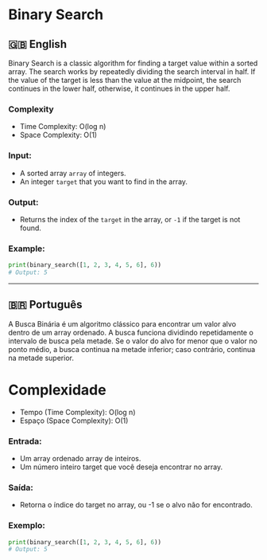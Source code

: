 # Binary Search

## 🇬🇧 English

Binary Search is a classic algorithm for finding a target value within a sorted array. The search works by repeatedly dividing the search interval in half. If the value of the target is less than the value at the midpoint, the search continues in the lower half, otherwise, it continues in the upper half.

### Complexity

- Time Complexity: O(log n)
- Space Complexity: O(1)

### Input:

- A sorted array `array` of integers.
- An integer `target` that you want to find in the array.

### Output:

- Returns the index of the `target` in the array, or `-1` if the target is not found.

### Example:

```python
print(binary_search([1, 2, 3, 4, 5, 6], 6))
# Output: 5
```

---

## 🇧🇷 Português

A Busca Binária é um algoritmo clássico para encontrar um valor alvo dentro de um array ordenado. A busca funciona dividindo repetidamente o intervalo de busca pela metade. Se o valor do alvo for menor que o valor no ponto médio, a busca continua na metade inferior; caso contrário, continua na metade superior.

# Complexidade

- Tempo (Time Complexity): O(log n)
- Espaço (Space Complexity): O(1)

### Entrada:

- Um array ordenado array de inteiros.
- Um número inteiro target que você deseja encontrar no array.

### Saída:

- Retorna o índice do target no array, ou -1 se o alvo não for encontrado.

### Exemplo:

```python
print(binary_search([1, 2, 3, 4, 5, 6], 6))
# Output: 5
```
